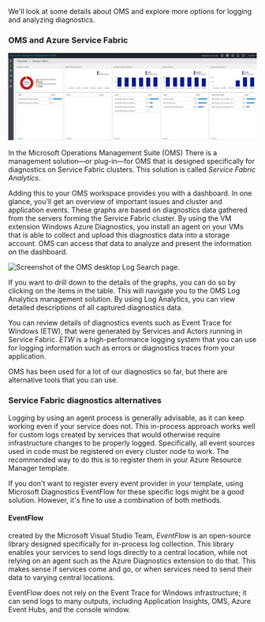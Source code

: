 

We'll look at some details about OMS and explore more options for logging and analyzing diagnostics.


### OMS and Azure Service Fabric

![Screenshot of the Microsoft Operations Management Suite (OMS) desktop, with the Service Fabric Overview page displaying.](../../Linked_Image_Files\3.4.2_OMS_SFA_sln.png)

In the Microsoft Operations Management Suite (OMS) There is a management solution—or plug-in—for OMS that is designed specifically for diagnostics on Service Fabric clusters. This solution is called *Service Fabric Analytics*.

Adding this to your OMS workspace provides you with a dashboard. In one glance, you'll get an overview of important issues and cluster and application events. These graphs are based on diagnostics data gathered from the servers forming the Service Fabric cluster. By using the VM extension Windows Azure Diagnostics, you install an agent on your VMs that is able to collect and upload this diagnostics data into a storage account. OMS can access that data to analyze and present the information on the dashboard.

![Screenshot of the OMS desktop Log Search page.](../Linked_Image_Files\3.4.2_OMS_Log_Analytics_sln.png)

If you want to drill down to the details of the graphs, you can do so by clicking on the items in the table. This will navigate you to the OMS Log Analytics management solution. By using Log Analytics, you can view detailed descriptions of all captured diagnostics data. 

You can review details of diagnostics events such as Event Trace for Windows (ETW), that were generated by Services and Actors running in Service Fabric. *ETW* is a high-performance logging system that you can use for logging information such as errors or diagnostics traces from your application. 

OMS has been used for a lot of our diagnostics so far, but there are alternative tools that you can use.

### Service Fabric diagnostics alternatives

Logging by using an agent process is generally advisable, as it can keep working even if your service does not. This in-process approach works well for custom logs created by services that would otherwise require infrastructure changes to be properly logged. Specifically, all event sources used in code must be registered on every cluster node to work. The recommended way to do this is to register them in your Azure Resource Manager template.

If you don't want to register every event provider in your template, using Microsoft Diagnostics EventFlow for these specific logs might be a good solution. However, it's fine to use a combination of both methods.

#### EventFlow
created by the Microsoft Visual Studio Team, *EventFlow* is an open-source library designed specifically for in-process log collection. This library enables your services to send logs directly to a central location, while not relying on an agent such as the Azure Diagnostics extension to do that. This makes sense if services come and go, or when services need to send their data to varying central locations. 

EventFlow does not rely on the Event Trace for Windows infrastructure; it can send logs to many outputs, including Application Insights, OMS, Azure Event Hubs, and the console window.

